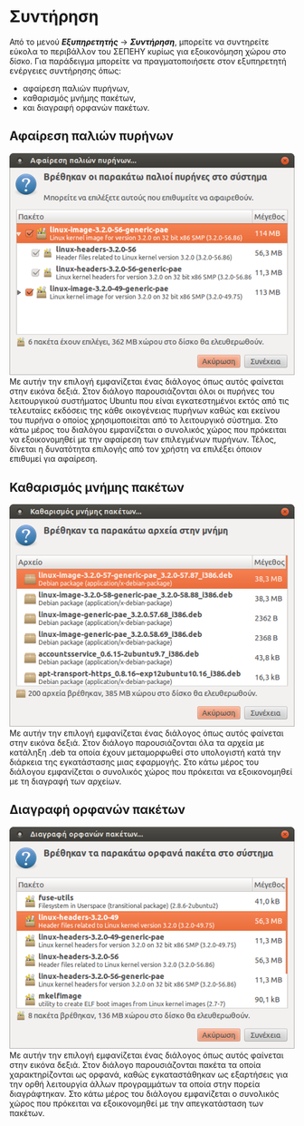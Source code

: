 # Συντήρηση

Από το μενού ***Εξυπηρετητής*** → ***Συντήρηση***, μπορείτε να συντηρείτε
εύκολα το περιβάλλον του ΣΕΠΕΗΥ κυρίως για εξοικονόμηση χώρου στο δίσκο. Για
παράδειγμα μπορείτε να πραγματοποιήσετε στον εξυπηρετητή ενέργειες συντήρησης
όπως:

  - αφαίρεση παλιών πυρήνων,
  - καθαρισμός μνήμης πακέτων,
  - και διαγραφή ορφανών πακέτων.

## Αφαίρεση παλιών πυρήνων

[![](purge-kernels.png)](purge-kernels.png)Με αυτήν την επιλογή εμφανίζεται
ένας διάλογος όπως αυτός φαίνεται στην εικόνα δεξιά. Στον διάλογο
παρουσιάζονται όλοι οι πυρήνες του λειτουργικού συστήματος Ubuntu που είναι
εγκατεστημένοι εκτός από τις τελευταίες εκδόσεις της κάθε οικογένειας πυρήνων
καθώς και εκείνου του πυρήνα ο οποίος χρησιμοποιείται από το λειτουργικό
σύστημα. Στο κάτω μέρος του διαλόγου εμφανίζεται ο συνολικός χώρος που
πρόκειται να εξοικονομηθεί με την αφαίρεση των επιλεγμένων πυρήνων. Τέλος,
δίνεται η δυνατότητα επιλογής από τον χρήστη να επιλέξει όποιον επιθυμεί για
αφαίρεση.

## Καθαρισμός μνήμης πακέτων

[![](clear-cache.png)](clear-cache.png)Με αυτήν την επιλογή εμφανίζεται ένας
διάλογος όπως αυτός φαίνεται στην εικόνα δεξιά. Στον διάλογο παρουσιάζονται όλα
τα αρχεία με κατάληξη .deb τα οποία έχουν μεταμορφωθεί στο υπολογιστή κατά την
διάρκεια της εγκατάστασης μιας εφαρμογής. Στο κάτω μέρος του διάλογου
εμφανίζεται ο συνολικός χώρος που πρόκειται να εξοικονομηθεί με τη διαγραφή των
αρχείων.

## Διαγραφή ορφανών πακέτων

[![](purge-orphans.png)](purge-orphans.png)Με αυτήν την επιλογή εμφανίζεται
ένας διάλογος όπως αυτός φαίνεται στην εικόνα δεξιά. Στον διάλογο
παρουσιάζονται πακέτα τα οποία χαρακτηρίζονται ως ορφανά, καθώς εγκαταστάθηκαν
ως εξαρτήσεις για την ορθή λειτουργία άλλων προγραμμάτων τα οποία στην πορεία
διαγράφτηκαν. Στο κάτω μέρος του διάλογου εμφανίζεται ο συνολικός χώρος που
πρόκειται να εξοικονομηθεί με την απεγκατάσταση των πακέτων.
